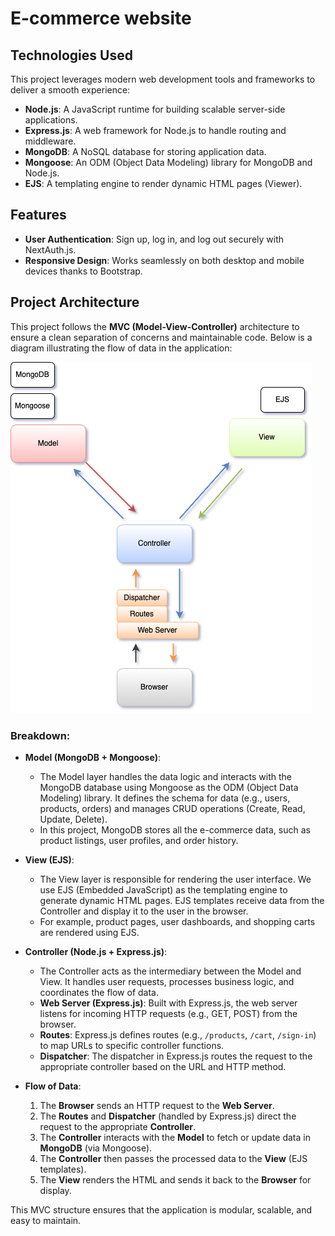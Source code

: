 # E-commerce website 


## Technologies Used
This project leverages modern web development tools and frameworks to deliver a smooth experience:
- **Node.js**: A JavaScript runtime for building scalable server-side applications.
- **Express.js**: A web framework for Node.js to handle routing and middleware.
- **MongoDB**: A NoSQL database for storing application data.
- **Mongoose**: An ODM (Object Data Modeling) library for MongoDB and Node.js.
- **EJS**: A templating engine to render dynamic HTML pages (Viewer).

## Features
- **User Authentication**: Sign up, log in, and log out securely with NextAuth.js.
- **Responsive Design**: Works seamlessly on both desktop and mobile devices thanks to Bootstrap.

## Project Architecture
This project follows the **MVC (Model-View-Controller)** architecture to ensure a clean separation of concerns and maintainable code. Below is a diagram illustrating the flow of data in the application:

![MVC Architecture Diagram](assets/mvc-diagram.drawio.png)

### Breakdown:
- **Model (MongoDB + Mongoose)**: 
  - The Model layer handles the data logic and interacts with the MongoDB database using Mongoose as the ODM (Object Data Modeling) library. It defines the schema for data (e.g., users, products, orders) and manages CRUD operations (Create, Read, Update, Delete).
  - In this project, MongoDB stores all the e-commerce data, such as product listings, user profiles, and order history.

- **View (EJS)**:
  - The View layer is responsible for rendering the user interface. We use EJS (Embedded JavaScript) as the templating engine to generate dynamic HTML pages. EJS templates receive data from the Controller and display it to the user in the browser.
  - For example, product pages, user dashboards, and shopping carts are rendered using EJS.

- **Controller (Node.js + Express.js)**:
  - The Controller acts as the intermediary between the Model and View. It handles user requests, processes business logic, and coordinates the flow of data.
  - **Web Server (Express.js)**: Built with Express.js, the web server listens for incoming HTTP requests (e.g., GET, POST) from the browser.
  - **Routes**: Express.js defines routes (e.g., `/products`, `/cart`, `/sign-in`) to map URLs to specific controller functions.
  - **Dispatcher**: The dispatcher in Express.js routes the request to the appropriate controller based on the URL and HTTP method.

- **Flow of Data**:
  1. The **Browser** sends an HTTP request to the **Web Server**.
  2. The **Routes** and **Dispatcher** (handled by Express.js) direct the request to the appropriate **Controller**.
  3. The **Controller** interacts with the **Model** to fetch or update data in **MongoDB** (via Mongoose).
  4. The **Controller** then passes the processed data to the **View** (EJS templates).
  5. The **View** renders the HTML and sends it back to the **Browser** for display.

This MVC structure ensures that the application is modular, scalable, and easy to maintain.

